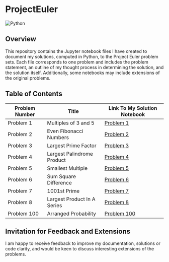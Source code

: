 # ProjectEuler

![Python](https://img.shields.io/badge/Python-3.9%2B-blue)

## Overview 

This repository contains the Jupyter notebook files I have created to document my solutions, computed in Python, to the Project Euler problem sets. Each file corresponds to one problem and includes the problem statement, an outline of my thought process in determining the solution, and the solution itself. Additionally, some notebooks may include extensions of the original problems.

## Table of Contents

| Problem Number | Title                          | Link To My Solution Notebook                  |
|----------------|--------------------------------|-----------------------------------------------|
| Problem 1      | Multiples of 3 and 5           | [Problem 1](ProjectEulerSolutions/Problem1.ipynb) |
| Problem 2      | Even Fibonacci Numbers         | [Problem 2](ProjectEulerSolutions/Problem2.ipynb) |
| Problem 3      | Largest Prime Factor           | [Problem 3](ProjectEulerSolutions/Problem3.ipynb) |
| Problem 4      | Largest Palindrome Product     | [Problem 4](ProjectEulerSolutions/Problem4.ipynb) |
| Problem 5      | Smallest Multiple              | [Problem 5](ProjectEulerSolutions/Problem5.ipynb) |
| Problem 6      | Sum Square Difference          | [Problem 6](ProjectEulerSolutions/Problem6.ipynb) |
| Problem 7      | 1001st Prime                   | [Problem 7](ProjectEulerSolutions/Problem7.ipynb) |
| Problem 8      | Largest Product In A Series    | [Problem 8](ProjectEulerSolutions/Problem8.ipynb) |
| Problem 100    | Arranged Probability           | [Problem 100](ProjectEulerSolutions/Problem100.ipynb) |

## Invitation for Feedback and Extensions

I am happy to receive feedback to improve my documentation, solutions or code clarity, and would be keen to discuss interesting extensions of the problems. 
